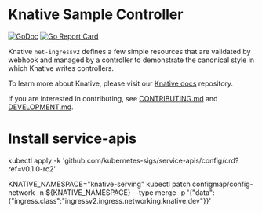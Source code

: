# Knative Sample Controller

[![GoDoc](https://godoc.org/knative.dev/net-ingressv2?status.svg)](https://godoc.org/knative.dev/net-ingressv2)
[![Go Report Card](https://goreportcard.com/badge/knative/net-ingressv2)](https://goreportcard.com/report/knative/net-ingressv2)

Knative `net-ingressv2` defines a few simple resources that are validated by
webhook and managed by a controller to demonstrate the canonical style in which
Knative writes controllers.

To learn more about Knative, please visit our
[Knative docs](https://github.com/knative/docs) repository.

If you are interested in contributing, see [CONTRIBUTING.md](./CONTRIBUTING.md)
and [DEVELOPMENT.md](./DEVELOPMENT.md).

# Install service-apis

kubectl apply -k 'github.com/kubernetes-sigs/service-apis/config/crd?ref=v0.1.0-rc2'

KNATIVE_NAMESPACE="knative-serving"
kubectl patch configmap/config-network -n ${KNATIVE_NAMESPACE} --type merge -p '{"data":{"ingress.class":"ingressv2.ingress.networking.knative.dev"}}'
